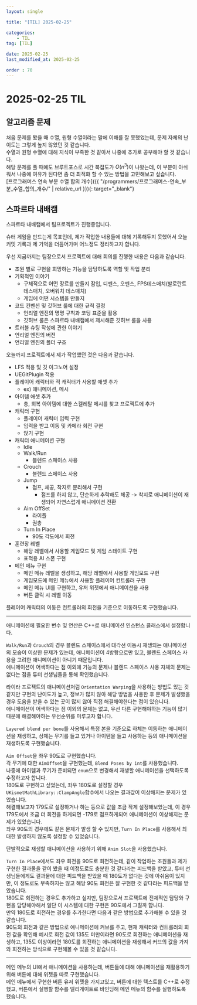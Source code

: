 ```yaml
---
layout: single

title: "[TIL] 2025-02-25"

categories:
    - TIL
tag: [TIL]

date: 2025-02-25
last_modified_at: 2025-02-25

order : 70
---
```


# 2025-02-25 TIL

## 알고리즘 문제

처음 문제를 봤을 때 수열, 원형 수열이라는 말에 이해를 잘 못했었는데, 문제 자체의 난이도는 그렇게 높지 않았던 것 같습니다.  
수열과 원형 수열에 대해 지식이 부족한 것 같아서 나중에 추가로 공부해야 할 것 같습니다.  
해당 문제를 풀 때에도 브루트포스로 시간 복잡도가 $O(n^3)$이 나왔는데, 이 부분이 아쉬워서 나중에 여유가 된다면 좀 더 최적화 할 수 있는 방법을 고민해보고 싶습니다.  
[프로그래머스 연속 부분 수열 합의 개수]({{ "/programmers/프로그래머스-연속_부분_수열_합의_개수/" | relative_url }}){: target="_blank"}

## 스파르타 내배캠

스파르타 내배캠에서 팀프로젝트가 진행중입니다.

슈터 게임을 만드는게 목표인데, 제가 작업한 내용들에 대해 기록해두지 못했어서 오늘 커밋 기록과 제 기억을 더듬어가며 어느정도 정리하고자 합니다.

우선 지금까지는 팀장으로서 프로젝트에 대해 회의를 진행한 내용은 다음과 같습니다.

+ 조원 별로 구현을 희망하는 기능을 담당하도록 역할 및 작업 분리
+ 기획적인 이야기
    + 구체적으로 어떤 장르를 만들지 잠입, 디펜스, 오펜스, FPS데스매치(발로란트 데스매치, 오버워치 데스매치)
    + 게임에 어떤 시스템을 만들지
+ 코드 컨벤션 및 깃허브 룰에 대한 규칙 결정
    + 언리얼 엔진의 명명 규칙과 코딩 표준을 활용
    + 깃허브 룰은 스파르타 내배캠에서 제시해준 깃허브 룰을 사용
+ 트러블 슈팅 작성에 관한 이야기
+ 언리얼 엔진의 버전
+ 언리얼 엔진의 폴더 구조

오늘까지 프로젝트에서 제가 작업했던 것은 다음과 같습니다.

+ LFS 적용 및 깃 이그노어 설정
+ UEGitPlugin 적용
+ 플레이어 캐릭터와 적 캐릭터가 사용할 애셋 추가
    - ex) 애니메이션, 메시
+ 아이템 애셋 추가
    + 총, 회복 아이템에 대한 스켈레탈 메시를 찾고 프로젝트에 추가
+ 캐릭터 구현
    + 플레이어 캐릭터 입력 구현
    + 입력을 받고 이동 및 카메라 회전 구현
    + 앉기 구현
+ 캐릭터 애니메이션 구현
    + Idle
    + Walk/Run
        + 블렌드 스페이스 사용
    + Crouch
        + 블렌드 스페이스 사용
    + Jump
        + 점프, 체공, 착지로 분리해서 구현
            - 점프를 하지 않고, 단순하게 추락해도 체공 -> 착지로 애니메이션이 재생되어 자연스럽게 애니메이션 전환
    + Aim OffSet
        + 라이플
        + 권총
    + Turn In Place
        + 90도 각도에서 회전
+ 훈련장 레벨
    + 해당 레벨에서 사용할 게임모드 및 게임 스테이트 구현
    + 표적용 AI 스폰 구현
+ 메인 메뉴 구현
    + 메인 메뉴 레벨을 생성하고, 해당 레벨에서 사용할 게임모드 구현
    + 게임모드에 메인 메뉴에서 사용할 플레이어 컨트롤러 구현
    + 메인 메뉴 UI를 구현하고, 유저 위젯에서 애니메이션을 사용
    + 버튼 클릭 시 레벨 이동

플레이어 캐릭터의 이동은 컨트롤러의 회전을 기준으로 이동하도록 구현했습니다.

---

애니메이션에 필요한 변수 및 연산은 C++로 애니메이션 인스턴스 클래스에서 설정합니다.

`Walk/Run`과 `Crouch`의 경우 블렌드 스페이스에서 대각선 이동시 재생되는 애니메이션의 모습이 이상한 문제가 있는데, 애니메이션이 4방항으로만 있고, 블렌드 스페이스 사용을 고려한 애니메이션이 아니기 때문입니다.  
애니메이션이 어색하다는 점 이외에 기능의 문제나 블렌드 스페이스 사용 자체의 문제는 없다는 점을 튜터 선생님들을 통해 확인했습니다.  

라이라 프로젝트의 애니메이션처럼 `Orientation Warping`을 사용하는 방법도 있는 것 같지만 구현의 난이도가 높고, 정보가 많지 않아 해당 방법을 사용한 후 문제가 발생했을 경우 도움을 받을 수 있는 곳이 많지 않아 직접 해결해야한다는 점이 있습니다.  
애니메이션이 어색하다는 점 이외의 문제는 없고, 우선 다른 구현해야하는 기능이 많기 때문에 해결해야하는 우선순위를 미루고자 합니다.

`Layered blend per bone`를 사용해서 특정 본을 기준으로 하체는 이동하는 애니메이션을 재생하고, 상체는 무기를 들고 있거나 아이템을 들고 사용하는 등의 애니메이션을 재생하도록 구현했습니다.  

`Aim Offset`을 좌우 90도로 구현했습니다.  
각 무기에 대한 `AimOffset`을 구현했는데, `Blend Poses by int`를 사용했습니다.  
나중에 아이템과 무기가 준비되면 `enum`으로 변경해서 재생할 애니메이션을 선택하도록 수정하고자 합니다.  
180도로 구현하고 싶었는데, 좌우 180도로 설정할 경우 `UKismetMathLibrary::ClampAngle`함수에서 나오는 결과값이 이상해지는 문제가 있었습니다.  
해결해보고자 179도로 설정하거나 하는 등으로 값을 조금 작게 설정해보았는데, 이 경우 179도에서 조금 더 회전을 하게되면 -179로 점프하게되어 애니메이션이 이상해지는 문제가 있었습니다.  
좌우 90도의 경우에도 같은 문제가 발생 할 수 있지만, `Turn In Place`를 사용해서 최대한 발생하지 않도록 설정할 수 있었습니다.

단발적으로 재생할 애니메이션을 사용하기 위해 `Anim Slot`을 사용했습니다.

`Turn In Place`에서도 좌우 회전을 90도로 회전하는데, 같이 작업하는 조원들과 제가 구현한 결과물을 같이 봤을 때 이정도로도 충분한 것 같다라는 피드백을 받았고, 튜터 선생님들에게도 결과물에 대한 피드백을 받았을 때 180도가 없다는 것에 아쉬움이 있지만, 이 정도로도 부족하지는 않고 해당 90도 회전은 잘 구현한 것 같다라는 피드백을 받았습니다.  
180도로 회전하는 경우도 추가하고 싶지만, 팀장으로서 프로젝트에 전체적인 담당와 구현을 담당해야해서 일단 이 시스템에 대한 구현은 90도에서 그칠까 합니다.  
만약 180도로 회전하는 경우를 추가한다면 다음과 같은 방법으로 추가해볼 수 있을 것 같습니다.  
90도의 회전과 같은 방법으로 애니메이션에 커브를 주고, 현재 캐릭터와 컨트롤러의 회전 값을 확인해 예시로 회전 값이 135도 미만이라면 90도로 회전하는 애니메이션을 재생하고, 135도 이상이라면 180도를 회전하는 애니메이션을 재생해서 커브의 값을 가져와 회전하는 방식으로 구현해볼 수 있을 것 같습니다.

---

메인 메뉴의 UI에서 애니메이션을 사용하는데, 버튼들에 대해 애니메이션을 재활용하기위해 버튼에 대해 위젯을 따로 구현했습니다.  
메인 메뉴에서 구현한 버튼 유저 위젯을 가지고있고, 버튼에 대한 텍스트를 C++로 수정했고, 버튼에서 실행할 함수를 델리게이트로 바인딩해 메인 메뉴의 함수를 실행하도록 했습니다.